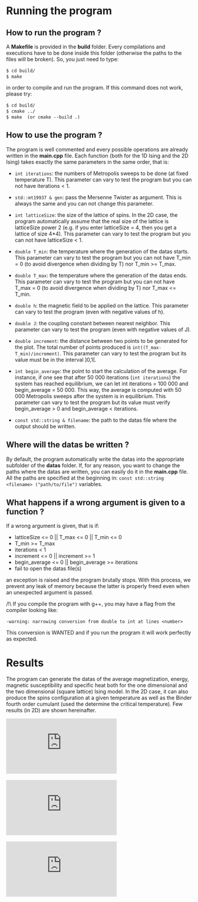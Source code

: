 # Running the program
## How to run the program ?

A **Makefile** is provided in the **build** folder. Every compilations and executions have to
be done inside this folder (otherwise the paths to the files will be broken). So, you
just need to type:

```
$ cd build/
$ make
```

in order to compile and run the program. If this command does not work, please try:

```
$ cd build/
$ cmake ../
$ make 	(or cmake --build .)
```

## How to use the program ?

The program is well commented and every possible operations are already written in the
**main.cpp** file. Each function (both for the 1D Ising and the 2D Ising) takes exactly
the same parameters in the same order, that is:

- `int iterations`: the numbers of Metropolis sweeps to be done (at fixed
temperature T). This parameter can vary to test the program but you can not have 
iterations < 1. 

- `std::mt19937 & gen`: pass the Mersenne Twister as argument. This is always the
same and you can not change this parameter.

- `int latticeSize`: the size of the lattice of spins. In the 2D case, the program
automatically assume that the real size of the lattice is latticeSize power 2 (e.g. if
you enter latticeSize = 4, then you get a lattice of size 4*4). This parameter can vary
to test the program but you can not have latticeSize < 1. 

- `double T_min`: the temperature where the generation of the datas starts. This
parameter can vary to test the program but you can not have T_min = 0 (to avoid
divergence when dividing by T) nor T_min >= T_max. 

- `double T_max`: the temperature where the generation of the datas ends. This
parameter can vary to test the program but you can not have T_max = 0 (to avoid
divergence when dividing by T) nor T_max <= T_min. 

- `double h`: the magnetic field to be applied on the lattice. This parameter can
vary to test the program (even with negative values of h). 

- `double J`: the coupling constant between nearest neighbor. This parameter can
vary to test the program (even with negative values of J).

- `double increment`: the distance between two points to be generated for the plot.
The total number of points produced is `int((T_max-T_min)/increment)`. This parameter can
vary to test the program but its value must be in the interval ]0,1[. 

- `int begin_average`: the point to start the calculation of the average. For
instance, if one see that after 50 000 iterations (`int iterations`) the system has reached
equilibrium, we can let int iterations = 100 000 and begin_average = 50 000. This way,
the average is computed with 50 000 Metropolis sweeps after the system is in equilibrium.
This parameter can vary to test the program but its value must verify begin_average > 0
and begin_average < iterations. 

- `const std::string & filename`: the path to the datas file where the output
should be written. 

## Where will the datas be written ?

By default, the program automatically write the datas into the appropriate subfolder of
the **datas** folder. If, for any reason, you want to change the paths where the datas
are written, you can easily do it in the **main.cpp** file. All the paths are specified at
the beginning in: `const std::string <filename> ("path/to/file")` variables. 

## What happens if a wrong argument is given to a function ?

If a wrong argument is given, that is if:

- latticeSize <= 0 || T_max <= 0 || T_min <= 0
- T_min >= T_max
- iterations < 1
- increment <= 0 || increment >= 1
- begin_average <= 0 || begin_average >= iterations
- fail to open the datas file(s)

an exception is raised and the program brutally stops. With this process, we prevent
any leak of memory because the latter is properly freed even when an unexpected
argument is passed. 

/!\ If you compile the program with g++, you may have a flag from the compiler looking
like: 

```
-warning: narrowing conversion from double to int at lines <number>
```

This conversion is WANTED and if you run the program it will work perfectly as expected.


# Results 

The program can generate the datas of the average magnetization, energy, magnetic susceptibility and specific heat both for the one dimensional and the two dimensional (square lattice) Ising model. In the 2D case, it can also produce the spins configuration at a given temperature as well as the Binder fourth order cumulant (used the determine the critical temperature). Few results (in 2D) are shown hereinafter. 

![spins configurations at the Curie temperature](https://github.com/vguillon/ising-model/blob/main/images/spinsConfigAtTc.pdf)

![average quantities of the 2D Ising model](https://github.com/vguillon/ising-model/blob/main/images/averages.pdf)

![Binder cumulant](https://github.com/vguillon/ising-model/blob/main/images/binderCumulant.pdf) 
